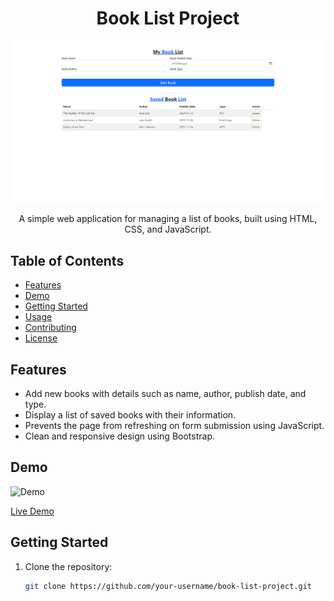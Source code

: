 <h1 align="center">Book List Project</h1>

<p align="center">
  <img src="https://github.com/xoventechdev/BookList/blob/master/screencapture-booklist.png" alt="Project Image">
</p>

<p align="center">
  A simple web application for managing a list of books, built using HTML, CSS, and JavaScript.
</p>

## Table of Contents

- [Features](#features)
- [Demo](#demo)
- [Getting Started](#getting-started)
- [Usage](#usage)
- [Contributing](#contributing)
- [License](#license)

## Features

- Add new books with details such as name, author, publish date, and type.
- Display a list of saved books with their information.
- Prevents the page from refreshing on form submission using JavaScript.
- Clean and responsive design using Bootstrap.

## Demo

![Demo]([your_demo_gif_or_screenshot_url](https://github.com/xoventechdev/BookList/blob/master/screencapture-booklist.png))

[Live Demo]([your_live_demo_url](https://xoventechdev.github.io/BookList/))

## Getting Started

1. Clone the repository:

   ```bash
   git clone https://github.com/your-username/book-list-project.git
